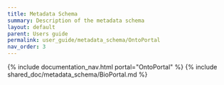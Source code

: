 ```yaml
---
title: Metadata Schema
summary: Description of the metadata schema
layout: default
parent: Users guide
permalink: user_guide/metadata_schema/OntoPortal
nav_order: 3
---
```


{% include documentation_nav.html portal="OntoPortal"  %}
{% include shared_doc/metadata_schema/BioPortal.md  %}